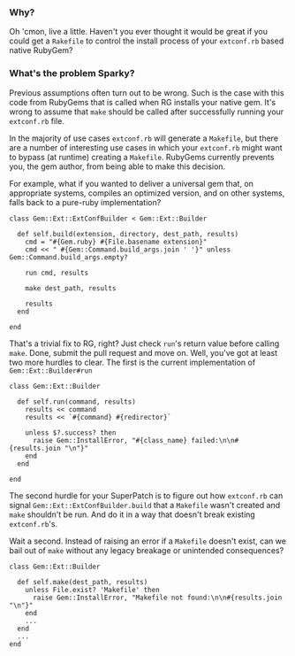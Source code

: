 ### Why?

Oh 'cmon, live a little. Haven't you ever thought it would be great
if you could get a `Rakefile` to control the install process of your
`extconf.rb` based native RubyGem?

### What's the problem Sparky?

Previous assumptions often turn out to be wrong. Such is the case with this code from
RubyGems that is called when RG installs your native gem. It's wrong to assume that
`make` should be called after successfully running your `extconf.rb` file.

In the majority of use cases `extconf.rb` will generate a `Makefile`, but there are
a number of interesting use cases in which your `extconf.rb` might want to bypass
(at runtime) creating a `Makefile`. RubyGems currently prevents you, the gem author,
from being able to make this decision.

For example, what if you wanted to deliver a universal gem that, on appropriate systems,
compiles an optimized version, and on other systems, falls back to a pure-ruby implementation?

<pre><code>class Gem::Ext::ExtConfBuilder &lt; Gem::Ext::Builder

  def self.build(extension, directory, dest_path, results)
    cmd = "#{Gem.ruby} #{File.basename extension}"
    cmd &lt;&lt; " #{Gem::Command.build_args.join ' '}" unless Gem::Command.build_args.empty?

    run cmd, results

    make dest_path, results

    results
  end

end
</code></pre>

That's a trivial fix to RG, right? Just check `run`'s return value before calling `make`.
Done, submit the pull request and move on. Well, you've got at least two more hurdles to
clear. The first is the current implementation of `Gem::Ext::Builder#run`

<pre><code>class Gem::Ext::Builder

  def self.run(command, results)
    results &lt;&lt; command
    results &lt;&lt; `#{command} #{redirector}`

    unless $?.success? then
      raise Gem::InstallError, "#{class_name} failed:\n\n#{results.join "\n"}"
    end
  end

end
</code></pre>

The second hurdle for your SuperPatch is to figure out how `extconf.rb` can signal
`Gem::Ext::ExtConfBuilder.build` that a `Makefile` wasn't created and `make`
shouldn't be run. And do it in a way that doesn't break existing `extconf.rb`'s.

Wait a second. Instead of raising an error if a `Makefile` doesn't exist, can we
bail out of `make` without any legacy breakage or unintended consequences?

<pre><code>class Gem::Ext::Builder

  def self.make(dest_path, results)
    unless File.exist? 'Makefile' then
      raise Gem::InstallError, "Makefile not found:\n\n#{results.join "\n"}"
    end
    ...
  end
  ...
end
</code></pre>
